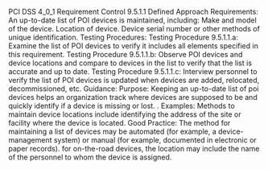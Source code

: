 PCI DSS 4_0_1 Requirement Control 9.5.1.1 Defined Approach Requirements: An up-to-date list of POI devices is maintained, including: Make and model of the device. Location of device. Device serial number or other methods of unique identification. Testing Procedures: Testing Procedure 9.5.1.1.a: Examine the list of POI devices to verify it includes all elements specified in this requirement. Testing Procedure 9.5.1.1.b: Observe POI devices and device locations and compare to devices in the list to verify that the list is accurate and up to date. Testing Procedure 9.5.1.1.c: Interview personnel to verify the list of POI devices is updated when devices are added, relocated, decommissioned, etc. Guidance: Purpose: Keeping an up-to-date list of poi devices helps an organization track where devices are supposed to be and quickly identify if a device is missing or lost. . Examples: Methods to maintain device locations include identifying the address of the site or facility where the device is located. Good Practice: The method for maintaining a list of devices may be automated (for example, a device- management system) or manual (for example, documented in electronic or paper records). for on-the-road devices, the location may include the name of the personnel to whom the device is assigned.